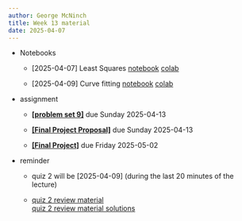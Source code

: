 ```yaml
---
author: George McNinch
title: Week 13 material
date: 2025-04-07
---
```

- Notebooks

  - [2025-04-07] Least Squares
    [notebook](/course-content/week13-01--least-squares.ipynb)
	[colab](https://colab.research.google.com/github/gmcninch-tufts/2025-Sp-Math087/blob/main/course-content/week13-01--least-squares.ipynb)

  - [2025-04-09] Curve fitting
    [notebook](/course-content/week13-02--curve-fitting.ipynb)
	[colab](https://colab.research.google.com/github/gmcninch-tufts/2025-Sp-Math087/blob/main/course-content/week13-02--curve-fitting.ipynb)


- assignment

  - [**[problem set 9]**](/course-assignments/PS09--2025-04-13.pdf) due Sunday 2025-04-13

  - [**[Final Project Proposal]**](/course-assignments/Final-Project.pdf) due Sunday 2025-04-13
	
  - [**[Final Project]**](/course-assignments/Final-Project.pdf) due Friday 2025-05-02	

- reminder

  - quiz 2 will be [2025-04-09] (during the last 20 minutes of the lecture)

  - [quiz 2 review material](/course-content/Quiz2-review--2025-04-09.pdf)  
    [quiz 2 review material solutions](/course-content/Quiz2-review--solutions.pdf)
